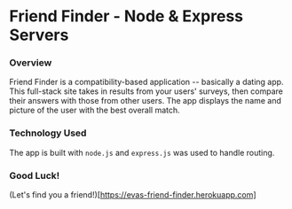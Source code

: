 # Friend Finder  - Node & Express Servers

### Overview

Friend Finder is a compatibility-based application -- basically a dating app. This full-stack site takes in results from your users' surveys, then compare their answers with those from other users. The app displays the name and picture of the user with the best overall match.

### Technology Used
The app is built with `node.js` and `express.js` was used to handle routing.

### Good Luck!

(Let's find you a friend!)[https://evas-friend-finder.herokuapp.com]
